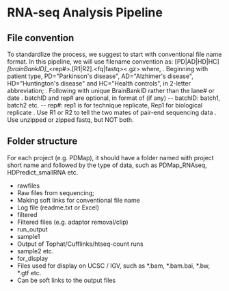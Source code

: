 RNA-seq Analysis Pipeline
=========================

File convention
---------------
To standardlize the process, we suggest to start with conventional file name format. In this pipeline, we will use filename convention as:
[PD|AD|HD|HC]_[brainBankID]_<batchID>_<rep#>.[R1|R2].<fq|fastq><.gz>
where,
. Beginning with patient type, PD="Parkinson's disease", AD="Alzhimer's disease", HD="Huntington's disease" and HC="Health controls", in 2-letter abbreviation;
. Following with unique BrainBankID rather than the lane# or date
. batchID and rep# are optional, in format of (if any) 
 -- batchID: batch1, batch2 etc.
 -- rep#: rep1 is for technique replicate, Rep1 for biological replicate
. Use R1 or R2 to tell the two mates of pair-end sequencing data
. Use unzipped or zipped fastq, but NOT both.

Folder structure
----------------
For each project (e.g. PDMap), it should have a folder named with project short name and followed by the type of data, such as PDMap_RNAseq, HDPredict_smallRNA etc. 
- rawfiles
 - Raw files from sequencing;
 - Making soft links for conventional file name
 - Log file (readme.txt or Excel)
- filtered
 - Filtered files (e.g. adaptor removal/clip)
- run_output 
 - sample1
  - Output of Tophat/Cufflinks/htseq-count runs 
 - sample2 etc. 
- for_display
 - Files used for display on UCSC / IGV, such as *.bam, *.bam.bai, *.bw, *.gtf etc.
 - Can be soft links to the output files
